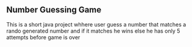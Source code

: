 ## Number Guessing Game
 This is a short java project whhere user guess a number that matches a rando generated number and if it matches he wins else he has only 5 attempts before game is over
